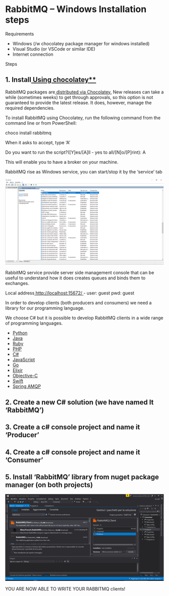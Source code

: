 ﻿# **RabbitMQ – Windows Installation steps** 

Requirements 

- Windows (/w chocolatey package manager for windows installed) 
- Visual Studio (or VSCode or similar IDE) 
- Internet connection 

Steps 

## 1. **Install[ Using chocolatey** ](https://www.rabbitmq.com/install-windows.html#chocolatey)**

RabbitMQ packages are[ distributed via Chocolatey.](https://chocolatey.org/packages/rabbitmq) New releases can take a while (sometimes weeks) to get through approvals, so this option is not guaranteed to provide the latest release. It does, however, manage the required dependencies. 

To install RabbitMQ using Chocolatey, run the following command from the command line or from PowerShell: 

choco install rabbitmq 

When it asks to accept, type ‘A’ 

Do you want to run the script?([Y]es/[A]ll - yes to all/[N]o/[P]rint): A 

This will enable you to have a broker on your machine. 

RabbitMQ rise as Windows service, you can start/stop it by the ‘service’ tab 

![width="200"](Aspose.Words.3b6298e9-ab60-46c1-8294-c9382381d2dd.001.jpeg)

RabbitMQ service provide server side management console that can be useful to understand how it does creates queues and binds them to exchanges. 

Local address[ http://localhost:15672/ ](http://localhost:15672/)- user: guest pwd: guest 

In order to develop clients (both producers and consumers) we need a library for our programming language. 

We choose C# but it is possible to develop RabbitMQ clients in a wide range of programming languages. 

- [Python ](https://www.rabbitmq.com/tutorials/tutorial-five-python.html)
- [Java ](https://www.rabbitmq.com/tutorials/tutorial-five-java.html)
- [Ruby ](https://www.rabbitmq.com/tutorials/tutorial-five-ruby.html)
- [PHP ](https://www.rabbitmq.com/tutorials/tutorial-five-php.html)
- [C# ](https://www.rabbitmq.com/tutorials/tutorial-five-dotnet.html)
- [JavaScript ](https://www.rabbitmq.com/tutorials/tutorial-five-javascript.html)
- [Go ](https://www.rabbitmq.com/tutorials/tutorial-five-go.html)
- [Elixir ](https://www.rabbitmq.com/tutorials/tutorial-five-elixir.html)
- [Objective-C ](https://www.rabbitmq.com/tutorials/tutorial-five-objectivec.html)
- [Swift ](https://www.rabbitmq.com/tutorials/tutorial-five-swift.html)
- [Spring AMQP ](https://www.rabbitmq.com/tutorials/tutorial-five-spring-amqp.html)
## 2. **Create a new C# solution (we have named It ‘RabbitMQ’)** 
## 3. **Create a c# console project and name it ‘Producer’** 
## 4. **Create a c# console project and name it ‘Consumer’** 
## 5. **Install ‘RabbitMQ’ library from nuget package manager (on both projects)** 

![width="200"](Aspose.Words.3b6298e9-ab60-46c1-8294-c9382381d2dd.002.jpeg)

  YOU ARE NOW ABLE TO WRITE YOUR RABBITMQ clients! 
